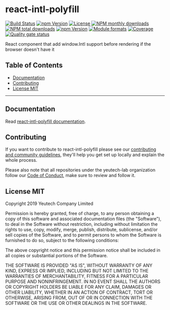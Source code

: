 # react-intl-polyfill

[![Build Status](https://travis-ci.org/yeutech-lab/react-intl-polyfill.svg?branch=master)](https://travis-ci.org/yeutech-lab/react-intl-polyfill)
[![npm Version](https://img.shields.io/npm/v/react-intl-polyfill.svg?style=flat)](https://www.npmjs.com/package/react-intl-polyfill)
[![License](https://img.shields.io/npm/l/react-intl-polyfill.svg?style=flat)](https://www.npmjs.com/package/react-intl-polyfill)
[![NPM monthly downloads](https://img.shields.io/npm/dm/react-intl-polyfill.svg?style=flat)](https://npmjs.org/package/react-intl-polyfill)
[![NPM total downloads](https://img.shields.io/npm/dt/react-intl-polyfill.svg?style=flat)](https://npmjs.org/package/react-intl-polyfill)
[![npm Version](https://img.shields.io/node/v/react-intl-polyfill.svg?style=flat)](https://www.npmjs.com/package/react-intl-polyfill)
[![Module formats](https://img.shields.io/badge/module%20formats-umd%2C%20cjs%2C%20esm-green.svg?style=flat)](https://www.npmjs.com/package/react-intl-polyfill)
[![Coverage](https://sonarcloud.io/api/project_badges/measure?project=com.github.yeutech-lab.react-intl-polyfill&metric=coverage)](https://sonarcloud.io/dashboard?id=com.github.yeutech-lab.react-intl-polyfill) [![Quality gate status](https://sonarcloud.io/api/project_badges/measure?project=com.github.yeutech-lab.react-intl-polyfill&metric=alert_status)](https://sonarcloud.io/dashboard?id=com.github.yeutech-lab.react-intl-polyfill)


React component that add window.Intl support before rendering if the browser doesn't have it


## Table of Contents

  - [Documentation](#documentation)
  - [Contributing](#contributing)
  - [License MIT](#license-mit)

---

## Documentation

Read [react-intl-polyfill documentation](https://yeutech-lab.github.io/react-intl-polyfill).


## Contributing

If you want to contribute to react-intl-polyfill please see our [contributing and community guidelines](https://github.com/yeutech-lab/react-intl-polyfill/blob/master/.github/CONTRIBUTING.md), they\'ll help you get set up locally and explain the whole process.

Please also note that all repositories under the yeutech-lab organization follow our [Code of Conduct](https://github.com/yeutech-lab/react-intl-polyfill/blob/master/CODE_OF_CONDUCT.md), make sure to review and follow it.

## License MIT

Copyright 2019 Yeutech Company Limited

Permission is hereby granted, free of charge, to any person obtaining a copy of this software and associated documentation files (the "Software"), to deal in the Software without restriction, including without limitation the rights to use, copy, modify, merge, publish, distribute, sublicense, and/or sell copies of the Software, and to permit persons to whom the Software is furnished to do so, subject to the following conditions:

The above copyright notice and this permission notice shall be included in all copies or substantial portions of the Software.

THE SOFTWARE IS PROVIDED "AS IS", WITHOUT WARRANTY OF ANY KIND, EXPRESS OR IMPLIED, INCLUDING BUT NOT LIMITED TO THE WARRANTIES OF MERCHANTABILITY, FITNESS FOR A PARTICULAR PURPOSE AND NONINFRINGEMENT. IN NO EVENT SHALL THE AUTHORS OR COPYRIGHT HOLDERS BE LIABLE FOR ANY CLAIM, DAMAGES OR OTHER LIABILITY, WHETHER IN AN ACTION OF CONTRACT, TORT OR OTHERWISE, ARISING FROM, OUT OF OR IN CONNECTION WITH THE SOFTWARE OR THE USE OR OTHER DEALINGS IN THE SOFTWARE.

